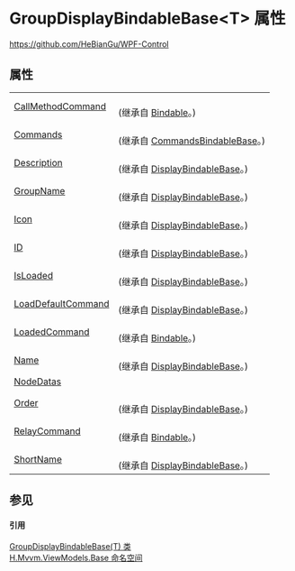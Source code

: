 # GroupDisplayBindableBase&lt;T&gt; 属性
https://github.com/HeBianGu/WPF-Control



## 属性
<table>
<tr>
<td><a href="5ce3f30d-7494-8bcb-4631-b6051a66526d">CallMethodCommand</a></td>
<td><br />(继承自 <a href="8ab78628-2bd0-bb2a-c8d0-dbc372370609">Bindable</a>。)</td></tr>
<tr>
<td><a href="4ae54119-5efe-4fd5-d92f-31979f27659a">Commands</a></td>
<td><br />(继承自 <a href="7abd43fb-12ec-05ae-f7f4-cc4e20c08f16">CommandsBindableBase</a>。)</td></tr>
<tr>
<td><a href="a2348692-d5c0-a2cc-d5c7-3c07ffa4396a">Description</a></td>
<td><br />(继承自 <a href="a41bb2e7-c3ca-6e5f-c1d1-cff1f4cb3003">DisplayBindableBase</a>。)</td></tr>
<tr>
<td><a href="bf8f2fad-93c7-e80a-798c-75a2973769d5">GroupName</a></td>
<td><br />(继承自 <a href="a41bb2e7-c3ca-6e5f-c1d1-cff1f4cb3003">DisplayBindableBase</a>。)</td></tr>
<tr>
<td><a href="fb8cc2a2-61cc-462a-37f0-3f76162a45c2">Icon</a></td>
<td><br />(继承自 <a href="a41bb2e7-c3ca-6e5f-c1d1-cff1f4cb3003">DisplayBindableBase</a>。)</td></tr>
<tr>
<td><a href="1fe9b696-57f2-13f8-6b8b-e60f4feb87a8">ID</a></td>
<td><br />(继承自 <a href="a41bb2e7-c3ca-6e5f-c1d1-cff1f4cb3003">DisplayBindableBase</a>。)</td></tr>
<tr>
<td><a href="d8df4f13-37c5-b0cc-91fa-b6456796858a">IsLoaded</a></td>
<td><br />(继承自 <a href="a41bb2e7-c3ca-6e5f-c1d1-cff1f4cb3003">DisplayBindableBase</a>。)</td></tr>
<tr>
<td><a href="a1caaf42-824c-6072-98b1-a1e9c5b4cf9c">LoadDefaultCommand</a></td>
<td><br />(继承自 <a href="a41bb2e7-c3ca-6e5f-c1d1-cff1f4cb3003">DisplayBindableBase</a>。)</td></tr>
<tr>
<td><a href="b50c5e10-29b3-8ff7-caa3-235798b7c239">LoadedCommand</a></td>
<td><br />(继承自 <a href="8ab78628-2bd0-bb2a-c8d0-dbc372370609">Bindable</a>。)</td></tr>
<tr>
<td><a href="9f281146-e624-119d-73e0-3dd626568cdb">Name</a></td>
<td><br />(继承自 <a href="a41bb2e7-c3ca-6e5f-c1d1-cff1f4cb3003">DisplayBindableBase</a>。)</td></tr>
<tr>
<td><a href="3a8fe6ea-cdc2-fd9c-4ca4-963e049ff536">NodeDatas</a></td>
<td> </td></tr>
<tr>
<td><a href="a60d7461-f515-8cbb-d6e3-1bd23ef734ab">Order</a></td>
<td><br />(继承自 <a href="a41bb2e7-c3ca-6e5f-c1d1-cff1f4cb3003">DisplayBindableBase</a>。)</td></tr>
<tr>
<td><a href="edf50f2a-ae9f-6b8d-87d9-73284b2add66">RelayCommand</a></td>
<td><br />(继承自 <a href="8ab78628-2bd0-bb2a-c8d0-dbc372370609">Bindable</a>。)</td></tr>
<tr>
<td><a href="b7cbcac1-b0ed-cedb-bd3a-d4d15edd319b">ShortName</a></td>
<td><br />(继承自 <a href="a41bb2e7-c3ca-6e5f-c1d1-cff1f4cb3003">DisplayBindableBase</a>。)</td></tr>
</table>

## 参见


#### 引用
<a href="33f24787-95a3-8380-161e-6f40dbca8e0c">GroupDisplayBindableBase(T) 类</a>  
<a href="1a39445a-2086-c1ca-7c41-28cbba243517">H.Mvvm.ViewModels.Base 命名空间</a>  
